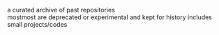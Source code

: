 a curated archive of past repositories  
mostmost are deprecated or experimental and kept for history
includes small projects/codes
